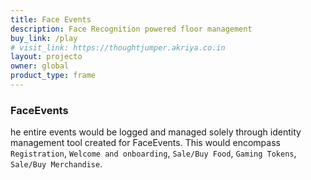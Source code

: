 ```yaml
---
title: Face Events
description: Face Recognition powered floor management
buy_link: /play
# visit_link: https://thoughtjumper.akriya.co.in
layout: projecto
owner: global
product_type: frame
---
```


### FaceEvents
he entire events would be logged and managed solely through identity management tool created for FaceEvents. This would encompass `Registration`, `Welcome and onboarding`, `Sale/Buy Food`, `Gaming Tokens`, `Sale/Buy Merchandise`.

